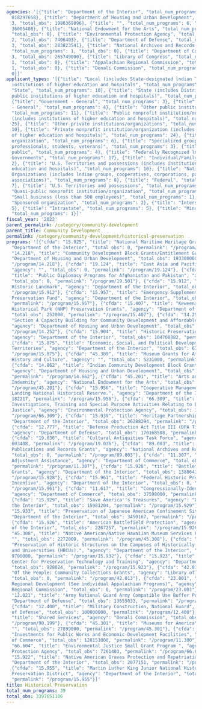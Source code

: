 ```yaml
---
agencies: '[{"title": "Department of the Interior", "total_num_programs": 17, "total_obs":
  818297658}, {"title": "Department of Housing and Urban Development", "total_num_programs":
  3, "total_obs": 1986369096}, {"title": "", "total_num_programs": 6, "total_obs":
  36005408}, {"title": "National Endowment for the Arts", "total_num_programs": 1,
  "total_obs": 0}, {"title": "Environmental Protection Agency", "total_num_programs":
  2, "total_obs": 7406403}, {"title": "Department of Defense", "total_num_programs":
  3, "total_obs": 283823541}, {"title": "National Archives and Records Administration",
  "total_num_programs": 1, "total_obs": 0}, {"title": "Department of Commerce", "total_num_programs":
  3, "total_obs": 265749000}, {"title": "Library of Congress", "total_num_programs":
  1, "total_obs": 0}, {"title": "Appalachian Regional Commission", "total_num_programs":
  1, "total_obs": 0}, {"title": "Denali Commission", "total_num_programs": 1, "total_obs":
  0}]'
applicant_types: '[{"title": "Local (includes State-designated lndian Tribes, excludes
  institutions of higher education and hospitals", "total_num_programs": 22}, {"title":
  "State", "total_num_programs": 10}, {"title": "State (includes District of Columbia,
  public institutions of higher education and hospitals)", "total_num_programs": 18},
  {"title": "Government - General", "total_num_programs": 3}, {"title": "Non-Government
  - General", "total_num_programs": 4}, {"title": "Other public institution/organization",
  "total_num_programs": 11}, {"title": "Public nonprofit institution/organization
  (includes institutions of higher education and hospitals)", "total_num_programs":
  25}, {"title": "Other private institutions/organizations", "total_num_programs":
  10}, {"title": "Private nonprofit institution/organization (includes institutions
  of higher education and hospitals)", "total_num_programs": 24}, {"title": "Profit
  organization", "total_num_programs": 6}, {"title": "Specialized group (e.g. health
  professionals, students, veterans)", "total_num_programs": 3}, {"title": "Anyone/general
  public", "total_num_programs": 4}, {"title": "Federally Recognized lndian Tribal
  Governments", "total_num_programs": 17}, {"title": "Individual/Family", "total_num_programs":
  2}, {"title": "U.S. Territories and possessions (includes institutions of higher
  education and hospitals)", "total_num_programs": 10}, {"title": "Native American
  Organizations (includes lndian groups, cooperatives, corporations, partnerships,
  associations)", "total_num_programs": 8}, {"title": "Federal", "total_num_programs":
  7}, {"title": "U.S. Territories and possessions", "total_num_programs": 6}, {"title":
  "Quasi-public nonprofit institution/organization", "total_num_programs": 6}, {"title":
  "Small business (less than 500 employees)", "total_num_programs": 1}, {"title":
  "Sponsored organization", "total_num_programs": 2}, {"title": "Interstate", "total_num_programs":
  5}, {"title": "Intrastate", "total_num_programs": 5}, {"title": "Minority group",
  "total_num_programs": 1}]'
fiscal_year: '2022'
parent_permalink: /category/community-development
parent_title: Community Development
permalink: /category/community-development/historical-preservation
programs: '[{"cfda": "15.925", "title": "National Maritime Heritage Grants ", "agency":
  "Department of the Interior", "total_obs": 0, "permalink": "/program/15.925"}, {"cfda":
  "14.218", "title": "Community Development Block Grants/Entitlement Grants", "agency":
  "Department of Housing and Urban Development", "total_obs": 1933000000, "permalink":
  "/program/14.218"}, {"cfda": "19.124", "title": "East Asia and Pacific Grants Program",
  "agency": "", "total_obs": 0, "permalink": "/program/19.124"}, {"cfda": "19.501",
  "title": "Public Diplomacy Programs for Afghanistan and Pakistan", "agency": "",
  "total_obs": 0, "permalink": "/program/19.501"}, {"cfda": "15.912", "title": "National
  Historic Landmark", "agency": "Department of the Interior", "total_obs": 0, "permalink":
  "/program/15.912"}, {"cfda": "15.957", "title": "Emergency Supplemental Historic
  Preservation Fund", "agency": "Department of the Interior", "total_obs": 435000,
  "permalink": "/program/15.957"}, {"cfda": "15.407", "title": "Keweenaw National
  Historical Park (NHP) Preservation Grants", "agency": "Department of the Interior",
  "total_obs": 252000, "permalink": "/program/15.407"}, {"cfda": "14.252", "title":
  "Section 4 Capacity Building for Community Development and Affordable Housing",
  "agency": "Department of Housing and Urban Development", "total_obs": 0, "permalink":
  "/program/14.252"}, {"cfda": "15.904", "title": "Historic Preservation Fund Grants-In-Aid",
  "agency": "Department of the Interior", "total_obs": 104708882, "permalink": "/program/15.904"},
  {"cfda": "15.875", "title": "Economic, Social, and Political Development of the
  Territories", "agency": "Department of the Interior", "total_obs": 637250025, "permalink":
  "/program/15.875"}, {"cfda": "45.309", "title": "Museum Grants for African American
  History and Culture", "agency": "", "total_obs": 5231000, "permalink": "/program/45.309"},
  {"cfda": "14.862", "title": "Indian Community Development Block Grant Program",
  "agency": "Department of Housing and Urban Development", "total_obs": 53369096,
  "permalink": "/program/14.862"}, {"cfda": "45.201", "title": "Arts and Artifacts
  Indemnity", "agency": "National Endowment for the Arts", "total_obs": 0, "permalink":
  "/program/45.201"}, {"cfda": "15.956", "title": "Cooperative Management of Ebey''s
  Landing National Historical Reserve.", "agency": "Department of the Interior", "total_obs":
  182217, "permalink": "/program/15.956"}, {"cfda": "66.309", "title": "Surveys, Studies,
  Investigations, Training and Special Purpose Activities Relating to Environmental
  Justice", "agency": "Environmental Protection Agency", "total_obs": 145000, "permalink":
  "/program/66.309"}, {"cfda": "15.939", "title": "Heritage Partnership", "agency":
  "Department of the Interior", "total_obs": 26288294, "permalink": "/program/15.939"},
  {"cfda": "12.777", "title": "Defense Production Act Title III (DPA Title III)",
  "agency": "Department of Defense", "total_obs": 170168508, "permalink": "/program/12.777"},
  {"cfda": "19.036", "title": "Cultural Antiquities Task Force", "agency": "", "total_obs":
  603408, "permalink": "/program/19.036"}, {"cfda": "89.003", "title": "National Historical
  Publications and Records Grants", "agency": "National Archives and Records Administration",
  "total_obs": 0, "permalink": "/program/89.003"}, {"cfda": "11.307", "title": "Economic
  Adjustment Assistance", "agency": "Department of Commerce", "total_obs": 100000000,
  "permalink": "/program/11.307"}, {"cfda": "15.928", "title": "Battlefield Land Acquisition
  Grants", "agency": "Department of the Interior", "total_obs": 13806437, "permalink":
  "/program/15.928"}, {"cfda": "15.961", "title": "Federal Historic Preservation Tax
  Incentive", "agency": "Department of the Interior", "total_obs": 0, "permalink":
  "/program/15.961"}, {"cfda": "11.617", "title": "Congressionally-Identified Projects",
  "agency": "Department of Commerce", "total_obs": 37598000, "permalink": "/program/11.617"},
  {"cfda": "15.929", "title": "Save America''s Treasures", "agency": "Department of
  the Interior", "total_obs": 15981204, "permalink": "/program/15.929"}, {"cfda":
  "15.933", "title": "Preservation of Japanese American Confinement Sites", "agency":
  "Department of the Interior", "total_obs": 3450167, "permalink": "/program/15.933"},
  {"cfda": "15.926", "title": "American Battlefield Protection", "agency": "Department
  of the Interior", "total_obs": 2267257, "permalink": "/program/15.926"}, {"cfda":
  "45.308", "title": "Native American/Native Hawaiian Museum Services Program ", "agency":
  "", "total_obs": 2272000, "permalink": "/program/45.308"}, {"cfda": "15.932", "title":
  "Preservation of Historic Structures on the Campuses of Historically Black Colleges
  and Universities (HBCUs).", "agency": "Department of the Interior", "total_obs":
  9700000, "permalink": "/program/15.932"}, {"cfda": "15.923", "title": "National
  Center for Preservation Technology and Training", "agency": "Department of the Interior",
  "total_obs": 928024, "permalink": "/program/15.923"}, {"cfda": "42.013", "title":
  "Of the People: Community Collections Grants", "agency": "Library of Congress",
  "total_obs": 0, "permalink": "/program/42.013"}, {"cfda": "23.001", "title": "Appalachian
  Regional Development (See individual Appalachian Programs)", "agency": "Appalachian
  Regional Commission", "total_obs": 0, "permalink": "/program/23.001"}, {"cfda":
  "12.021", "title": "Army National Guard Army Compatible Use Buffer Program", "agency":
  "Department of Defense", "total_obs": 13655033, "permalink": "/program/12.021"},
  {"cfda": "12.400", "title": "Military Construction, National Guard", "agency": "Department
  of Defense", "total_obs": 100000000, "permalink": "/program/12.400"}, {"cfda": "90.199",
  "title": "Shared Services", "agency": "Denali Commission", "total_obs": 0, "permalink":
  "/program/90.199"}, {"cfda": "45.301", "title": "Museums for America", "agency":
  "", "total_obs": 27899000, "permalink": "/program/45.301"}, {"cfda": "11.300", "title":
  "Investments for Public Works and Economic Development Facilities", "agency": "Department
  of Commerce", "total_obs": 128151000, "permalink": "/program/11.300"}, {"cfda":
  "66.604", "title": "Environmental Justice Small Grant Program ", "agency": "Environmental
  Protection Agency", "total_obs": 7261403, "permalink": "/program/66.604"}, {"cfda":
  "15.922", "title": "Native American Graves Protection and Repatriation Act", "agency":
  "Department of the Interior", "total_obs": 2077151, "permalink": "/program/15.922"},
  {"cfda": "15.955", "title": "Martin Luther King Junior National Historic Site and
  Preservation District", "agency": "Department of the Interior", "total_obs": 971000,
  "permalink": "/program/15.955"}]'
title: Historical Preservation
total_num_programs: 39
total_obs: 3397651106
---
```

